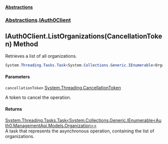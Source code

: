 #### [Abstractions](../../index.md 'index')
### [Abstractions](../index.md 'Abstractions').[IAuth0Client](index.md 'Abstractions\.IAuth0Client')

## IAuth0Client\.ListOrganizations\(CancellationToken\) Method

Retrieves a list of all organizations\.

```csharp
System.Threading.Tasks.Task<System.Collections.Generic.IEnumerable<Organization>> ListOrganizations(System.Threading.CancellationToken cancellationToken);
```
#### Parameters

<a name='Abstractions.IAuth0Client.ListOrganizations(System.Threading.CancellationToken).cancellationToken'></a>

`cancellationToken` [System\.Threading\.CancellationToken](https://learn.microsoft.com/en-us/dotnet/api/system.threading.cancellationtoken 'System\.Threading\.CancellationToken')

A token to cancel the operation\.

#### Returns
[System\.Threading\.Tasks\.Task&lt;](https://learn.microsoft.com/en-us/dotnet/api/system.threading.tasks.task-1 'System\.Threading\.Tasks\.Task\`1')[System\.Collections\.Generic\.IEnumerable&lt;](https://learn.microsoft.com/en-us/dotnet/api/system.collections.generic.ienumerable-1 'System\.Collections\.Generic\.IEnumerable\`1')[Auth0\.ManagementApi\.Models\.Organization](https://learn.microsoft.com/en-us/dotnet/api/auth0.managementapi.models.organization 'Auth0\.ManagementApi\.Models\.Organization')[&gt;](https://learn.microsoft.com/en-us/dotnet/api/system.collections.generic.ienumerable-1 'System\.Collections\.Generic\.IEnumerable\`1')[&gt;](https://learn.microsoft.com/en-us/dotnet/api/system.threading.tasks.task-1 'System\.Threading\.Tasks\.Task\`1')  
A task that represents the asynchronous operation, containing the list of organizations\.
